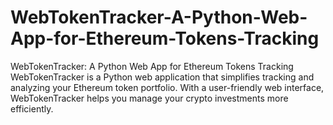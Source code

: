 # WebTokenTracker-A-Python-Web-App-for-Ethereum-Tokens-Tracking
WebTokenTracker: A Python Web App for Ethereum Tokens Tracking  WebTokenTracker is a Python web application that simplifies tracking and analyzing your Ethereum token portfolio. With a user-friendly web interface, WebTokenTracker helps you manage your crypto investments more efficiently.
